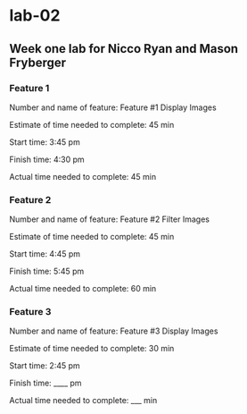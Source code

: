 # lab-02
## Week one lab for Nicco Ryan and Mason Fryberger

### Feature 1
Number and name of feature: Feature #1 Display Images

Estimate of time needed to complete: 45 min

Start time: 3:45 pm

Finish time: 4:30 pm

Actual time needed to complete: 45 min


### Feature 2
Number and name of feature: Feature #2 Filter Images

Estimate of time needed to complete: 45 min

Start time: 4:45 pm

Finish time: 5:45 pm

Actual time needed to complete: 60 min


### Feature 3
Number and name of feature: Feature #3 Display Images

Estimate of time needed to complete: 30 min

Start time: 2:45 pm

Finish time: ____ pm

Actual time needed to complete: ___ min